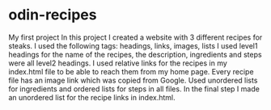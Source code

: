  # odin-recipes
 My first project
 In this project I created a website with 3 different recipes for steaks.
 I used the following tags: headings, links, images, lists
 I used level1 headings for the name of the recipes, the description, ingredients and steps were all level2 headings.
 I used relative links for the recipes in my index.html file to be able to reach them from my home page.
 Every recipe file has an image link which was copied from Google.
 Used unordered lists for ingredients and ordered lists for steps in all files.
 In the final step I made an unordered list for the recipe links in index.html.
